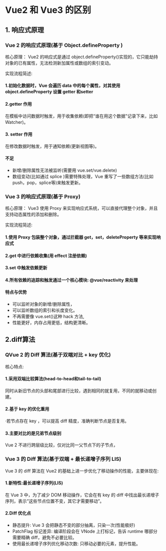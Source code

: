 # Vue2 和 Vue3 的区别

## 1. 响应式原理

### Vue 2 的响应式原理(基于 Object.defineProperty )

核心原理：
Vue2 的响应式是通过 object.defineProperty()实现的，它只能劫持对象的已有属性，无法检测新加属性或数组的索引变动。

实现流程简述:

#### 1.初始化数据时，Vue 会遍历 data 中的每个属性，对其使用 object.defineProperty 设置 getter 和setter

#### 2.getter 作用

在模板中访问数据时触发，用于收集依赖(即把“谁在用这个数据"记录下来，比如 Watcher)。

#### 3. setter 作用

在修改数据时触发，用于通知依赖(更新视图等)。

#### 不足

- 新增/删除属性无法被监听(需要用 vue.set/vue.delete)
- 数组变动(比如通过 splice )需要特殊处理，Vue 重写了一些数组方法(比如 push，pop，splice等)来触发更新。

### Vue 3 的响应式原理(基于 Proxy)

核心原理：
Vue3 使用 Proxy 来实现响应式系统，可以直接代理整个对象，并且支持动态属性的添加和删除。

实现流程简述:

#### 1.使用 Proxy 包装整个对象，通过拦截器 get，set，deleteProperty 等来实现响应式

#### 2.get 中进行依赖收集(用 effect 注册依赖)

#### 3.set 中触发依赖更新

#### 4.所有依赖的追踪和触发通过一个核心模块: @vue/reactivity 来处理

#### 特点与优势

- 可以监听对象的新增/删除属性，
- 可以监听数组的索引和长度变化。
- 不再需要像 vue.set()这种 hack 方法,
- 性能更好，内存占用更低，结构更清晰。

## 2.diff算法

### QVue 2 的 Diff 算法(基于双端对比 + key 优化)

核心特点:

#### 1.采用双端比较算法(head-to-head和tail-to-tail)

同时从新旧节点的头部和尾部进行比较，遇到相同的就复用，不同的就移动或创建。

#### 2.基于 key 的优化重用

·若节点存在 key ，可以提高 diff 精度，准确判断节点是否复用。

#### 3.主要对比的是兄弟节点级别

Vue 2 不进行跨层级比较，仅对比同一父节点下的子节点，

### Vue 3 的 Diff 算法(基于双端 + 最长递增子序列 LIS)

Vue 3 的 diff 算法在 Vue2 的基础上进一步优化了移动操作的性能，主要体现在:

#### 1.新特性:最长递增子序列(LIS)

在 Vue 3 中，为了减少 DOM 移动操作，它会在有 key 的 diff 中找出最长递增子序列，表示”这些节点位置不变，其它才需要移动”。

#### 2.Diff 优化点

- 静态提升:
  Vue 3 会把静态不变的部分抽离，只染一次(性能极好)
- PatchFlag 标记差异:
  编译阶段会在 VNode 上打标记，告诉 runtime 哪部分需要精确 diff，避免不必要比较。
- 使用最长递增子序列优化移动次数:
  只移动必要的元素，提升性能。
